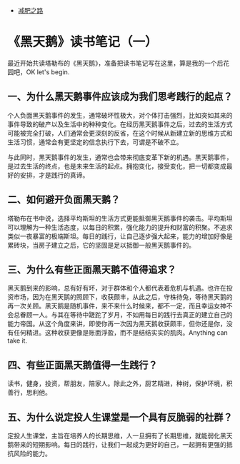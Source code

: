 
- [减肥之路](https://github.com/Ziphtracks/JavaLearningmanual/blob/master/docs/Java-Standard-Edition/Java的概述与环境搭建.md)

# 《黑天鹅》读书笔记（一）
最近开始共读塔勒布的《黑天鹅》，准备把读书笔记写在这里，算是我的一个后花园吧，OK let's begin.

## 一、为什么黑天鹅事件应该成为我们思考践行的起点？
个人负面黑天鹅事件的发生，通常破坏性极大，对个体打击强烈，比如突如其来的事件导致的破产以及生活中的种种变化。在经历黑天鹅事件之后，过去的生活方式可能被完全打破，人们通常会更深刻的反省，在这个时候从新建立新的思维方式和生活习惯，通常会有更坚定的信念执行下去，可谓是不破不立。

与此同时，黑天鹅事件的发生，通常也会带来彻底变革下新的机遇。黑天鹅事件，是过去生活的终点，也是未来生活的起点。拥抱变化，接受变化，把一切都变成最好的安排，才是践行的真谛。

## 二、如何避开负面黑天鹅？

塔勒布在书中说，选择平均斯坦的生活方式更能抵御黑天鹅事件的袭击。平均斯坦可以理解为一种生活态度，以每日的积累，强化能力的提升和财富的积聚。不追求类似一夜暴富的极端斯坦。每日的践行，让自己逐步强大起来，能力的增加好像是累砖块，当房子建立之后，它的坚固是足以抵御一般黑天鹅事件的。

## 三、为什么有些正面黑天鹅不值得追求？

黑天鹅到来的影响，总有好有坏，对于群体和个人都代表着危机与机遇。也许在投资市场，因为在黑天鹅的照顾下，收获颇丰，从此之后，守株待兔，等待黑天鹅的再一次关顾。黑天鹅是随机事件，来不来什么时候来，都不一定，而且幸运女神不会总眷顾一人。与其在等待中蹉跎了岁月，不如用每日的践行去真正的建立自己的能力帝国。从这个角度来讲，即使你再一次因为黑天鹅收获颇丰，但你还是你，没有任何精进。这种收获更像是账面浮盈，而不是结结实实的肌肉。Anything can take it.

## 四、有些正面黑天鹅值得一生践行？

读书，健身，投资，帮朋友，陪家人。除此之外，厨艺精进，种树，保护环境，积善行，思利他。

## 五、为什么说定投人生课堂是一个具有反脆弱的社群？

定投人生课堂，主旨在培养人的长期思维，人一旦拥有了长期思维，就能弱化黑天鹅带来的短期影响。每日的践行，让我们一起成为更好的自己，一起拥有更强的抵抗风险的能力。
